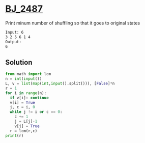 # [BJ_2487](https://acmicpc.net/problem/2487)

Print minum number of shuffling so that it goes to original states

```txt
Input: 6
3 2 5 6 1 4
Output:
6
```

## Solution

```py
from math import lcm
n = int(input())
L, v = list(map(int,input().split())), [False]*n
r = 1
for i in range(n):
  if v[i]: continue
  v[i] = True
  j, c = i, 0
  while j != i or c == 0:
    c += 1
    j = L[j]-1
    v[j] = True
  r = lcm(r,c)
print(r)
```

